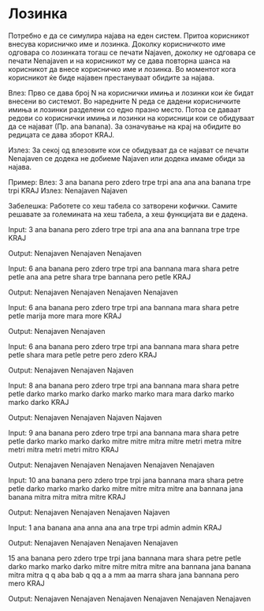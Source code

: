 # Лозинка

Потребно е да се симулира најава на еден систем. Притоа корисникот внесува корисничко име и лозинка. 
Доколку корисничкото име одговара со лозинката тогаш се печати Najaven, доколку не одговара се печати 
Nenajaven и на корисникот му се дава повторна шанса на корисникот да внесе корисничко име и лозинка.
Во моментот кога корисникот ќе биде најавен престануваат обидите за најава.

Влез: Прво се дава број N на кориснички имиња и лозинки кои ќе бидат внесени во системот. 
Во наредните N реда се дадени корисничките имиња и лозинки разделени со едно празно место. 
Потоа се даваат редови со кориснички имиња и лозинки на корисници кои се обидуваат да се најават 
(Пр. ana banana). 
За означување на крај на обидите во редицата се дава зборот KRAJ.

Излез: За секој од влезовите кои се обидуваат да се најават се печати Nenajaven се додека не 
добиеме Najaven или додека имаме обиди за најава.

Пример:
Влез: 3 ana banana pero zdero trpe trpi ana ana ana banana trpe trpi KRAJ
Излез: Nenajaven Najaven

Забелешка: Работете со хеш табела со затворени кофички. Самите решавате за големината на хеш табела, 
а хеш функцијата ви е дадена.

Input:
3
ana banana
pero zdero
trpe trpi
ana ana
ana bannana
trpe trpe
KRAJ

Output:
Nenajaven
Nenajaven
Nenajaven

Input:
6
ana banana
pero zdero
trpe trpi
ana bannana
mara shara
petre petle
ana ana
petre shara
trpe bannana
pero petle
KRAJ

Output:
Nenajaven
Nenajaven
Nenajaven
Nenajaven

Input:
6
ana banana
pero zdero
trpe trpi
ana bannana
mara shara
petre petle
marija more
mara more
KRAJ

Output:
Nenajaven
Nenajaven

Input:
6
ana banana
pero zdero
trpe trpi
ana bannana
mara shara
petre petle
shara mara
petle petre
pero zdero
KRAJ

Output:
Nenajaven
Nenajaven
Najaven

Input:
8
ana banana
pero zdero
trpe trpi
ana bannana
mara shara
petre petle
darko marko
marko darko
marko marko
mara mara
darko marko
marko darko
KRAJ

Output:
Nenajaven
Nenajaven
Najaven
Najaven

Input:
9
ana banana
pero zdero
trpe trpi
ana bannana
mara shara
petre petle
darko marko
marko darko
mitre mitre
mitra mitre
metri metra
mitre metri
mitra metri
metri mitro
KRAJ

Output:
Nenajaven
Nenajaven
Nenajaven
Nenajaven
Nenajaven

Input:
10
ana banana
pero zdero
trpe trpi
jana bannana
mara shara
petre petle
darko marko
marko darko
mitre mitre
mitra mitre
ana bannana
jana banana
mitra mitra
mitra mitre
KRAJ

Output:
Nenajaven
Nenajaven
Nenajaven
Najaven

Input:
1
ana banana
ana anna
ana ana
trpe trpi
admin admin
KRAJ

Output:
Nenajaven
Nenajaven
Nenajaven
Nenajaven


15
ana banana
pero zdero
trpe trpi
jana bannana
mara shara
petre petle
darko marko
marko darko
mitre mitre
mitra mitre
ana bannana
jana banana
mitra mitra
q q
aba bab
q qq
a a
mm aa
marra shara
jana bannana
pero mero
KRAJ

Output:
Nenajaven
Nenajaven
Nenajaven
Nenajaven
Nenajaven
Nenajaven